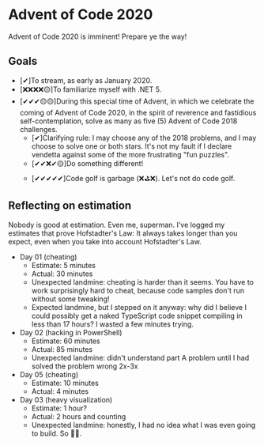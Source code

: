 ﻿# Advent of Code 2020
Advent of Code 2020 is imminent! Prepare ye the way!

## Goals

* [✔]To stream, as early as January 2020.
* [❌❌❌❌🟡]To familiarize myself with .NET 5.
* [✔✔✔🟡🟡]During this special time of Advent, in which we celebrate the coming of Advent of Code 2020, in the spirit of reverence and fastidious self-contemplation, solve as many as five (5) Advent of Code 2018 challenges.
    * [✔]Clarifying rule: I may choose any of the 2018 problems, and I may choose to solve one or both stars. It's not my fault if I declare vendetta against some of the more frustrating "fun puzzles".
    * [✔✔❌✔🟡]Do something different!
    * [✔✔✔✔✔]Code golf is garbage (❌⛳❌). Let's not do code golf.

## Reflecting on estimation

Nobody is good at estimation. Even me, superman. I've logged my estimates that prove Hofstadter's Law: It always takes longer than you expect, even when you take into account Hofstadter's Law.

* Day 01 (cheating)
    * Estimate: 5 minutes
    * Actual: 30 minutes
    * Unexpected landmine: cheating is harder than it seems. You have to work surprisingly hard to cheat, because code samples don't run without some tweaking!
    * Expected landmine, but I stepped on it anyway: why did I believe I could possibly get a naked TypeScript code snippet compiling in less than 17 hours? I wasted a few minutes trying.
* Day 02 (hacking in PowerShell)
    * Estimate: 60 minutes
    * Actual: 85 minutes
    * Unexpected landmine: didn't understand part A problem until I had solved the problem wrong 2x-3x
* Day 05 (cheating)
    * Estimate: 10 minutes
    * Actual: 4 minutes
* Day 03 (heavy visualization)
    * Estimate: 1 hour?
    * Actual: 2 hours and counting
    * Unexpected landmine: honestly, I had no idea what I was even going to build. So 🤷‍♀️.
